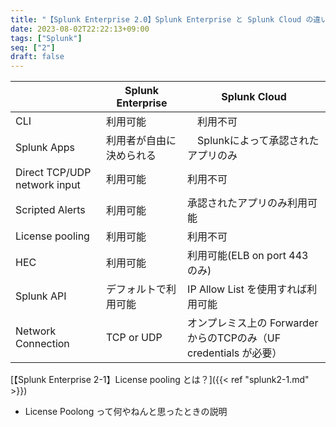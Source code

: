 ```yaml
---
title: "【Splunk Enterprise 2.0】Splunk Enterprise と Splunk Cloud の違い"
date: 2023-08-02T22:22:13+09:00
tags: ["Splunk"]
seq: ["2"]
draft: false
---
```


| |  Splunk Enterprise | Splunk Cloud |
| ---- | ---- | ---- |
|  CLI  |  利用可能  |　利用不可　|
|  Splunk Apps  |  利用者が自由に決められる  |　Splunkによって承認されたアプリのみ |
| Direct TCP/UDP network input | 利用可能 | 利用不可 |
| Scripted Alerts | 利用可能 | 承認されたアプリのみ利用可能 |
| License pooling | 利用可能 | 利用不可 |
| HEC | 利用可能 | 利用可能(ELB on port 443 のみ) |
| Splunk API | デフォルトで利用可能 | IP Allow List を使用すれば利用可能 |
| Network Connection | TCP or UDP | オンプレミス上の Forwarder からのTCPのみ（UF credentials が必要）|


[【Splunk Enterprise 2-1】License pooling とは？]({{< ref "splunk2-1.md" >}}) 
- License Poolong って何やねんと思ったときの説明

